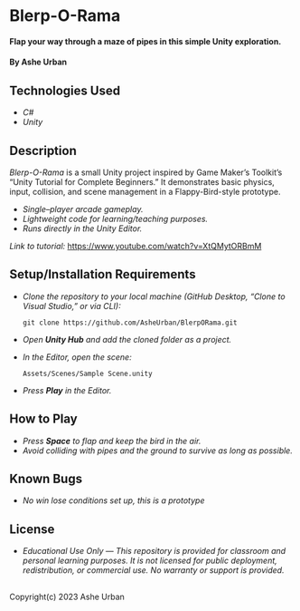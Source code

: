 # Blerp-O-Rama

#### Flap your way through a maze of pipes in this simple Unity exploration.

#### By Ashe Urban

## Technologies Used

* _C#_
* _Unity_

## Description

_Blerp-O-Rama_ is a small Unity project inspired by Game Maker’s Toolkit’s “Unity Tutorial for Complete Beginners.” It demonstrates basic physics, input, collision, and scene management in a Flappy-Bird-style prototype.

* _Single–player arcade gameplay._
* _Lightweight code for learning/teaching purposes._
* _Runs directly in the Unity Editor._

_Link to tutorial:_ https://www.youtube.com/watch?v=XtQMytORBmM

## Setup/Installation Requirements

* _Clone the repository to your local machine (GitHub Desktop, “Clone to Visual Studio,” or via CLI):_
  ```
  git clone https://github.com/AsheUrban/BlerpORama.git
  ```
* _Open **Unity Hub** and add the cloned folder as a project._

* _In the Editor, open the scene:_
  ```
  Assets/Scenes/Sample Scene.unity
  ```
* _Press **Play** in the Editor._

## How to Play

* _Press **Space** to flap and keep the bird in the air._
* _Avoid colliding with pipes and the ground to survive as long as possible._

## Known Bugs

* _No win lose conditions set up, this is a prototype_

## License

* _Educational Use Only — This repository is provided for classroom and personal learning purposes. It is not licensed for public deployment, redistribution, or commercial use. No warranty or support is provided._

##

Copyright(c) 2023 Ashe Urban

